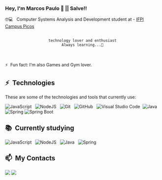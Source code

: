 ### Hey, I'm Marcos Paulo 👋 || Salve!! 

🤓💻 &nbsp; Computer Systems Analysis and Development student at - [IFPI Campus Picos](https://ifpi.edu.br) <br>
<br>
<div align="center">

  `technology lover and enthusiast`
  <br>
  `Always learning...👾`
</div>
<br>
<br>
⚡ &nbsp;Fun fact: I'm also Games and Gym lover.

## ⚡ &nbsp;Technologies

These are some of the technologies and tools that currently use:

![JavaScript](https://img.shields.io/badge/-JavaScript-black?style=flat-square&logo=javascript) &nbsp;
![NodeJS](https://img.shields.io/badge/node.js-6DA55F?style=for-the-badge&logo=node.js&logoColor=white) &nbsp;
![Git](https://img.shields.io/badge/-Git-black?style=flat-square&logo=git) &nbsp;
![GitHub](https://img.shields.io/badge/-GitHub-181717?style=flat-square&logo=github) &nbsp;
![Visual Studio Code](https://img.shields.io/badge/-VS%20Code-0D1117?style=flat&logo=visual-studio-code&logoColor=007ACC)&nbsp;
![Java](https://img.shields.io/badge/java-%23ED8B00.svg?style=for-the-badge&logo=openjdk&logoColor=white)&nbsp;
![Spring](https://img.shields.io/badge/Spring-%236DB33F.svg?style=for-the-badge&logo=spring&logoColor=white)
![Spring Boot](https://img.shields.io/badge/Spring%20Boot-%236DB33F.svg?style=for-the-badge&logo=springboot&logoColor=white)



## 📚 &nbsp;Currently studying
![JavaScript](https://img.shields.io/badge/-JavaScript-black?style=flat-square&logo=javascript) &nbsp;
![NodeJS](https://img.shields.io/badge/node.js-6DA55F?style=for-the-badge&logo=node.js&logoColor=white) &nbsp;
![Java](https://img.shields.io/badge/java-%23ED8B00.svg?style=for-the-badge&logo=openjdk&logoColor=white) &nbsp;
![Spring](https://img.shields.io/badge/Spring-%236DB33F.svg?style=for-the-badge&logo=spring&logoColor=white)


## 📫 &nbsp;My Contacts
<a href="mailto:marcos.paulo.s.m.filho@gmail.com" target="_blank"><img src="https://img.shields.io/badge/Gmail-D14836?style=for-the-badge&logo=gmail&logoColor=white" target="_blank"></a>
<a href="[https://instagram.com/marcosejc?igshid=MzNlNGNkZWQ4Mg==](https://www.instagram.com/marcos.paulo.s.m.f/profilecard/?igsh=YnhmeTV1ajRheWNh)"><img src="https://img.shields.io/badge/Instagram-%23E4405F.svg?style=for-the-badge&logo=Instagram&logoColor=white"></a>

